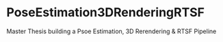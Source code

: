 # PoseEstimation3DRenderingRTSF
Master Thesis building a Psoe Estimation, 3D Rerendering &amp; RTSF Pipeline
